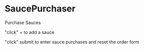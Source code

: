 # SaucePurchaser
Purchase Sauces


"click" + to add a sauce

"click" submit to enter sauce purchases and reset the order form

